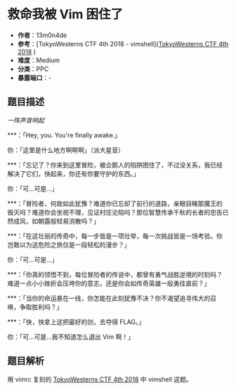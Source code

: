 # 救命我被 Vim 困住了

- **作者**：13m0n4de
- **参考**：[TokyoWesterns CTF 4th 2018 - vimshell]([TokyoWesterns CTF 4th 2018](https://ctftime.org/event/651) )
- **难度**：Medium
- **分类**：PPC
- **暴露端口**：-

## 题目描述

*一阵声音响起*

***：「Hey, you. You're finally awake.」

你：「这里是什么地方啊啊啊」（派大星音）

***：「忘记了？你来到这里冒险，被企鹅人的陷阱困住了，不过没关系，我已经解决了它们，快起来，你还有你要守护的东西。」

你：「可...可是...」

***：「冒险者，何故如此犹豫？难道你已忘却了前行的道路，亲眼目睹那魔王的毁灭吗？难道你会坐视不理，见证村庄沦陷吗？那位智慧传承千秋的长者的忠告已然成风，如朝露般轻易消散吗？」

***：「在这壮丽的传奇中，每一步皆是一项壮举，每一次挑战皆是一场考验。你岂敢以为这危险之旅仅是一段轻松的漫步？」

你：「可...可是...」

***：「你真的领悟不到，每位冒险者的传说中，都曾有勇气战胜逆境的时刻吗？难道一点小小挫折会压垮你的意志，还是你会如传奇英雄一般勇往直前？」

***：「当你的命运悬在一线，你怎能在此刻犹豫不决？你不渴望追寻伟大的召唤，争取胜利吗？」

***：「快，快拿上这把最好的剑，去夺得 FLAG。」

你：「可...可是...我不知道怎么退出 Vim 啊！」

## 题目解析

用 vimrc 复刻的 [TokyoWesterns CTF 4th 2018](https://ctftime.org/event/651) 中 vimshell 这题。


